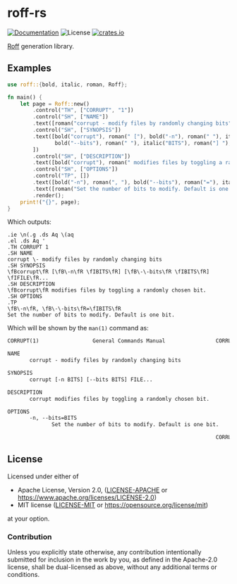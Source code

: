 # roff-rs

[![Documentation](https://img.shields.io/badge/docs-master-blue.svg)][Documentation]
![License](https://img.shields.io/crates/l/roff.svg)
[![crates.io](https://img.shields.io/crates/v/roff.svg)][Crates.io]

[Crates.io]: https://crates.io/crates/roff
[Documentation]: https://docs.rs/roff/

[Roff](http://man7.org/linux/man-pages/man7/roff.7.html) generation library.

## Examples

```rust
use roff::{bold, italic, roman, Roff};

fn main() {
    let page = Roff::new()
        .control("TH", ["CORRUPT", "1"])
        .control("SH", ["NAME"])
        .text([roman("corrupt - modify files by randomly changing bits")])
        .control("SH", ["SYNOPSIS"])
        .text([bold("corrupt"), roman(" ["), bold("-n"), roman(" "), italic("BITS"), roman("] ["),
               bold("--bits"), roman(" "), italic("BITS"), roman("] "), italic("FILE"), roman("..."),
        ])
        .control("SH", ["DESCRIPTION"])
        .text([bold("corrupt"), roman(" modifies files by toggling a randomly chosen bit.")])
        .control("SH", ["OPTIONS"])
        .control("TP", [])
        .text([bold("-n"), roman(", "), bold("--bits"), roman("="), italic("BITS")])
        .text([roman("Set the number of bits to modify. Default is one bit.")])
        .render();
    print!("{}", page);
}
```

Which outputs:
```troff
.ie \n(.g .ds Aq \(aq
.el .ds Aq '
.TH CORRUPT 1
.SH NAME
corrupt \- modify files by randomly changing bits
.SH SYNOPSIS
\fBcorrupt\fR [\fB\-n\fR \fIBITS\fR] [\fB\-\-bits\fR \fIBITS\fR] \fIFILE\fR...
.SH DESCRIPTION
\fBcorrupt\fR modifies files by toggling a randomly chosen bit.
.SH OPTIONS
.TP
\fB\-n\fR, \fB\-\-bits\fR=\fIBITS\fR
Set the number of bits to modify. Default is one bit.
```

Which will be shown by the `man(1)` command as:

```txt
CORRUPT(1)                 General Commands Manual                CORRUPT(1)

NAME
       corrupt - modify files by randomly changing bits

SYNOPSIS
       corrupt [-n BITS] [--bits BITS] FILE...

DESCRIPTION
       corrupt modifies files by toggling a randomly chosen bit.

OPTIONS
       -n, --bits=BITS
              Set the number of bits to modify. Default is one bit.

                                                                  CORRUPT(1)
```

## License

Licensed under either of

* Apache License, Version 2.0, ([LICENSE-APACHE](LICENSE-APACHE) or <https://www.apache.org/licenses/LICENSE-2.0>)
* MIT license ([LICENSE-MIT](LICENSE-MIT) or <https://opensource.org/license/mit>)

at your option.

### Contribution

Unless you explicitly state otherwise, any contribution intentionally
submitted for inclusion in the work by you, as defined in the Apache-2.0
license, shall be dual-licensed as above, without any additional terms or
conditions.

